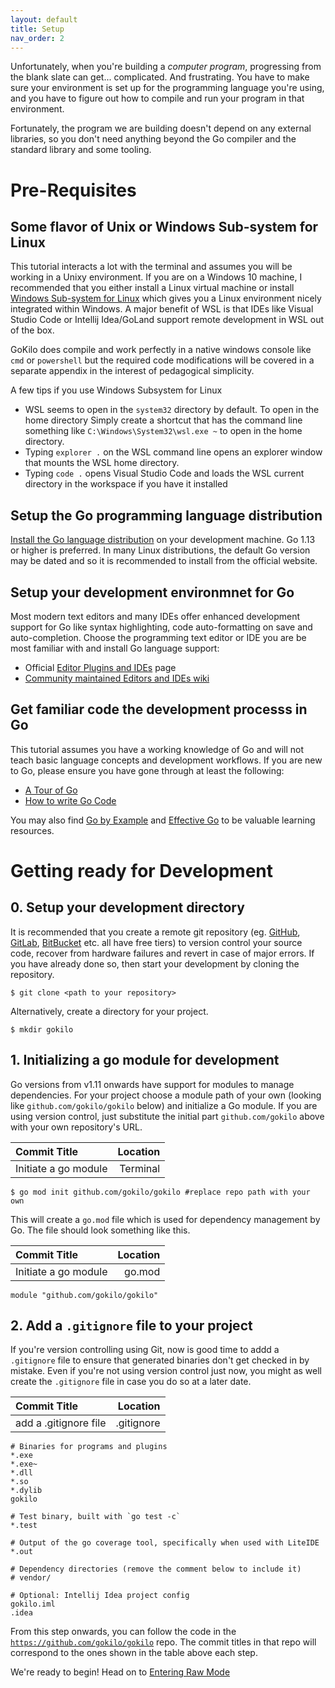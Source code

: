 ```yaml
---
layout: default
title: Setup
nav_order: 2
---
```


Unfortunately, when you're building a *computer program*, progressing from the
blank slate can get... complicated. And frustrating. You have to make sure your
environment is set up for the programming language you're using, and you have to
figure out how to compile and run your program in that environment.

Fortunately, the program we are building doesn't depend on any external
libraries, so you don't need anything beyond the Go compiler and the standard
library and some tooling.

# Pre-Requisites

## Some flavor of Unix or Windows Sub-system for Linux
This tutorial interacts a lot with the terminal and assumes you will be working
in a Unixy environment. If you are on a Windows 10 machine, I recommended that
you either install a Linux virtual machine or install [Windows Sub-system for
Linux](https://docs.microsoft.com/en-us/windows/wsl/about) which gives you a
Linux environment nicely integrated within Windows. A major benefit of WSL is
that IDEs like Visual Studio Code or Intellij Idea/GoLand support remote
development in WSL out of the box.

GoKilo does compile and work perfectly in a native windows console like `cmd` or
`powershell` but the required code modifications will be covered in a separate
appendix in the interest of pedagogical simplicity.

A few tips if you use Windows Subsystem for Linux
- WSL seems to open in the `system32` directory by default. To open in the home
  directory Simply create a shortcut that has the command line something like
  `C:\Windows\System32\wsl.exe ~` to open in the home directory.
- Typing `explorer .` on the WSL command line opens an explorer window that
  mounts the WSL home directory.
- Typing `code .` opens Visual Studio Code and loads the WSL current directory
  in the workspace if you have it installed

## Setup the Go programming language distribution
[Install the Go language distribution](https://golang.org/doc/install) on your
development machine. Go 1.13 or higher is preferred. In many Linux
distributions, the default Go version may be dated and so it is recommended to
install from the official website.

## Setup your development environmnet for Go
Most modern text editors and many IDEs offer enhanced development support for Go
like syntax highlighting, code auto-formatting on save and auto-completion.
Choose the programming text editor or IDE you are be most familiar with and
install Go language support:
- Official [Editor Plugins and IDEs](https://golang.org/doc/editors.html) page
- [Community maintained Editors and IDEs
  wiki](https://github.com/golang/go/wiki/IDEsAndTextEditorPlugins)

## Get familiar code the development processs in Go
This tutorial assumes you have a working knowledge of Go and will not teach
basic language concepts and development workflows. If you are new to Go, please
ensure you have gone through at least the following:
- [A Tour of Go](https://tour.golang.org)
- [How to write Go Code](https://golang.org/doc/code.html)

You may also find [Go by Example](https://gobyexample.com/) and [Effective
Go](https://golang.org/doc/effective_go.html) to be valuable learning resources.

# Getting ready for Development

## 0. Setup your development directory
It is recommended that you create a remote git repository (eg.
[GitHub](https://github.com/), [GitLab](https://about.gitlab.com/),
[BitBucket](https://bitbucket.org/) etc. all have free tiers) to version control
your source code, recover from hardware failures and revert in case of major
errors. If you have already done so, then start your development by cloning the
repository.
```
$ git clone <path to your repository>
```
Alternatively, create a directory for your project.
```
$ mkdir gokilo
```

## 1. Initializing a go module for development
Go versions from v1.11 onwards have support for modules to manage dependencies.
For your project choose a module path of your own (looking like
`github.com/gokilo/gokilo` below) and initialize a Go module. If you are using
version control, just substitute the initial part `github.com/gokilo` above with
your own repository's URL.

| **Commit Title** | **Location** |
|:-----------------|---------:|
| Initiate a go module | Terminal |

```
$ go mod init github.com/gokilo/gokilo #replace repo path with your own
```

This will create a `go.mod` file which is used for dependency management by Go.
The file should look something like this.

| **Commit Title** | **Location** |
|:-----------------|---------:|
| Initiate a go module | go.mod |

```
module "github.com/gokilo/gokilo"
```

## 2. Add a `.gitignore` file to your project
If you're version controlling using Git, now is  good time to addd a
`.gitignore` file to ensure that generated binaries don't get checked in by
mistake. Even if you're not using version control just now, you might as well
create the `.gitignore` file in case you do so at a later date.

| **Commit Title** | **Location** |
|:-----------------|---------:|
| add a .gitignore file | .gitignore |

```
# Binaries for programs and plugins
*.exe
*.exe~
*.dll
*.so
*.dylib
gokilo

# Test binary, built with `go test -c`
*.test

# Output of the go coverage tool, specifically when used with LiteIDE
*.out

# Dependency directories (remove the comment below to include it)
# vendor/

# Optional: Intellij Idea project config
gokilo.iml
.idea
```

From this step onwards, you can follow the code in the
[`https://github.com/gokilo/gokilo`](https://github.com/gokilo/gokilo) repo. The
commit titles in that repo will correspond to the ones shown in the table above
each step.

We're ready to begin! Head on to [Entering Raw Mode](/entering-raw-mode.html)